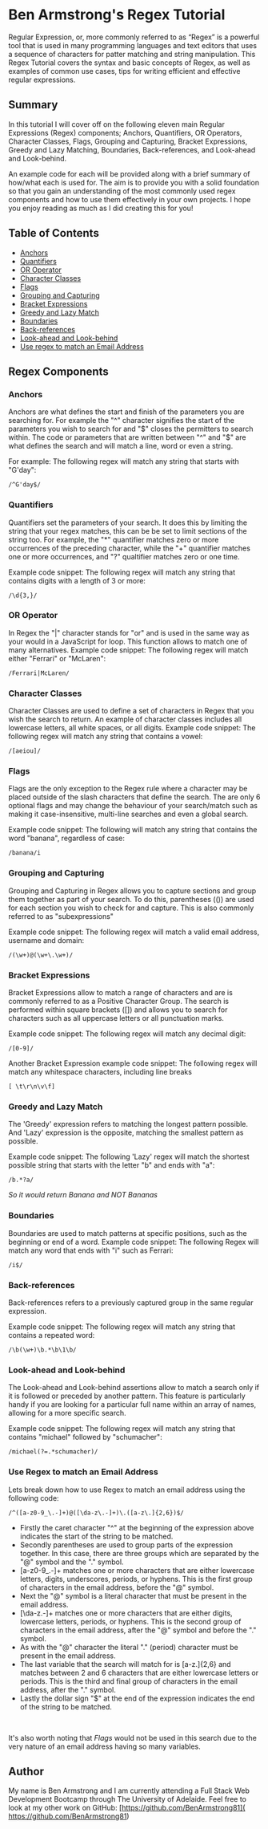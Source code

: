# Ben Armstrong's Regex Tutorial

Regular Expression, or, more commonly referred to as “Regex” is a powerful tool that is used in many programming languages and text editors that uses a sequence of characters for patter matching and string manipulation.
This Regex Tutorial covers the syntax and basic concepts of Regex, as well as examples of common use cases, tips for writing efficient and effective regular expressions.


## Summary

In this tutorial I will cover off on the following eleven main Regular Expressions (Regex) components; Anchors, Quantifiers, OR Operators, Character Classes, Flags, Grouping and Capturing, Bracket Expressions, Greedy and Lazy Matching, Boundaries, Back-references, and Look-ahead and Look-behind.

An example code for each will be provided along with a brief summary of how/what each is used for. The aim is to provide you with a solid foundation so that you gain an understanding of the most commonly used regex components and how to use them effectively in your own projects. 
I hope you enjoy reading as much as I did creating this for you!


## Table of Contents

- [Anchors](#anchors)
- [Quantifiers](#quantifiers)
- [OR Operator](#or-operator)
- [Character Classes](#character-classes)
- [Flags](#flags)
- [Grouping and Capturing](#grouping-and-capturing)
- [Bracket Expressions](#bracket-expressions)
- [Greedy and Lazy Match](#greedy-and-lazy-match)
- [Boundaries](#boundaries)
- [Back-references](#back-references)
- [Look-ahead and Look-behind](#look-ahead-and-look-behind)
- [Use regex to match an Email Address](#use-regex-to-match-an-email-address)

## Regex Components

### Anchors

Anchors are what defines the start and finish of the parameters you are searching for. 
For example the "^" character signifies the start of the parameters you wish to search for and "$" closes the permitters to search within. The code or parameters that are written between "^" and "$" are what defines the search and will match a line, word or even a string.

For example: The following regex will match any string that starts with "G'day":

```
/^G'day$/
```

### Quantifiers

Quantifiers set the parameters of your search. It does this by limiting the string that your regex matches, this can be be set to limit sections of the string too. For example, the "*" quantifier matches zero or more occurrences of the preceding character, while the "+" quantifier matches one or more occurrences, and "?" qualtifier matches zero or one time.

Example code snippet: The following regex will match any string that contains digits with a length of 3 or more:
```
/\d{3,}/
```

### OR Operator
In Regex the "|" character stands for "or" and is used in the same way as your would in a JavaScript for loop. This function allows to match one of many alternatives.
Example code snippet: The following regex will match either "Ferrari" or "McLaren":
```
/Ferrari|McLaren/
```

### Character Classes

Character Classes are used to define a set of characters in Regex that you wish the search to return. An example of character classes includes all lowercase letters, all white spaces, or all digits.
Example code snippet: The following regex will match any string that contains a vowel:
```
/[aeiou]/
```

### Flags

Flags are the only exception to the Regex rule where a character may be placed outside of the slash characters that define the search. The are only 6 optional flags  and may change the behaviour of your search/match such as making it case-insensitive, multi-line searches and even a global search.

Example code snippet: The following will match any string that contains the word "banana", regardless of case:
```
/banana/i
```

### Grouping and Capturing

Grouping and Capturing in Regex allows you to capture sections and group them together as part of your search. To do this, parentheses (()) are used for each section you wish to check for and capture. This is also commonly referred to as "subexpressions" 

Example code snippet: The following regex will match a valid email address, username and domain:
```
/(\w+)@(\w+\.\w+)/
```

### Bracket Expressions

Bracket Expressions allow to match a range of characters and are is commonly referred to as a Positive Character Group. The search is performed within square brackets ([]) and allows you to search for characters such as all uppercase letters or all punctuation marks.

Example code snippet: The following regex will match any decimal digit:
```
/[0-9]/
```

Another Bracket Expression example code snippet: The following regex will match any whitespace characters, including line breaks
```
[ \t\r\n\v\f]
```

### Greedy and Lazy Match

The 'Greedy' expression refers to matching the longest pattern possible. And 'Lazy' expression is the opposite, matching the smallest pattern as possible.

Example code snippet: The following 'Lazy' regex will match the shortest possible string that starts with the letter "b" and ends with "a":
```
/b.*?a/
```
*So it would return Banana and NOT Bananas*

### Boundaries

Boundaries are used to match patterns at specific positions, such as the beginning or end of a word.
Example code snippet: The following Regex will match any word that ends with "i" such as Ferrari:
```
/i$/
```

### Back-references

Back-references refers to a previously captured group in the same regular expression.

Example code snippet: The following regex will match any string that contains a repeated word:
```
/\b(\w+)\b.*\b\1\b/
```

### Look-ahead and Look-behind

The Look-ahead and Look-behind assertions allow to match a search only if it is followed or preceded by another pattern. This feature is particularly handy if you are looking for a particular full name within an array of names, allowing for a more specific search.

Example code snippet: The following regex will match any string that contains "michael" followed by "schumacher":
```
/michael(?=.*schumacher)/
```

### Use Regex to match an Email Address

Lets break down how to use Regex to match an email address using the following code:
```
/^([a-z0-9_\.-]+)@([\da-z\.-]+)\.([a-z\.]{2,6})$/
```

* Firstly the caret character "^" at the beginning of the expression above indicates the start of the string to be matched.
* Secondly parentheses are used to group parts of the expression together. In this case, there are three groups which are separated by the "@" symbol and the "." symbol.
* [a-z0-9_.-]+ matches one or more characters that are either lowercase letters, digits, underscores, periods, or hyphens. This is the first group of characters in the email address, before the "@" symbol.
* Next the "@" symbol is a literal character that must be present in the email address.
* [\da-z.-]+ matches one or more characters that are either digits, lowercase letters, periods, or hyphens. This is the second group of characters in the email address, after the "@" symbol and before the "." symbol.
* As with the "@" character the literal "." (period) character must be present in the email address.
* The last variable that the search will match for is [a-z.]{2,6} and matches between 2 and 6 characters that are either lowercase letters or periods. This is the third and final group of characters in the email address, after the "." symbol.
* Lastly the dollar sign "$" at the end of the expression indicates the end of the string to be matched.
<br/>

It's also worth noting that *Flags* would not be used in this search due to the very nature of an email address having so many variables.


## Author

My name is Ben Armstrong and I am currently attending a Full Stack Web Development Bootcamp through The University of Adelaide.
Feel free to look at my other work on GitHub: [https://github.com/BenArmstrong81]( https://github.com/BenArmstrong81)